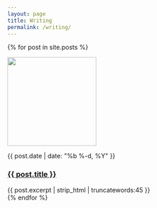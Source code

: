 ```yaml
---
layout: page
title: Writing
permalink: /writing/
---
```


{% for post in site.posts %}
<div class="">
        <div class="flex flex-center mb2">
            <img src="{{ post.thumbnail }}" width="200" height="200" class="flex-none mr2 sm-show">
            <div class="flex-auto">
                <p class="mid-gray mb0 caps h6">{{ post.date | date: "%b %-d, %Y" }}</p>
                <a class="" href="{{ post.url | prepend: site.baseurl }}"><h3 class="mt0">{{ post.title }}</h3></a>
                {{ post.excerpt | strip_html | truncatewords:45 }}
            </div>
        </div>
</div>
{% endfor %}
